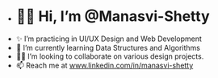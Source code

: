- <h1>👋🏼 Hi, I’m @Manasvi-Shetty</h1>
- ✨ I’m practicing in UI/UX Design and Web Development
- 🌱 I’m currently learning Data Structures and Algorithms
- 🤝🏼 I’m looking to collaborate on various design projects.
- 📫 Reach me at www.linkedin.com/in/manasvi-shetty

<!---
Manasvi-Shetty/Manasvi-Shetty is a ✨ special ✨ repository because its `README.md` (this file) appears on your GitHub profile.
You can click the Preview link to take a look at your changes.
--->

